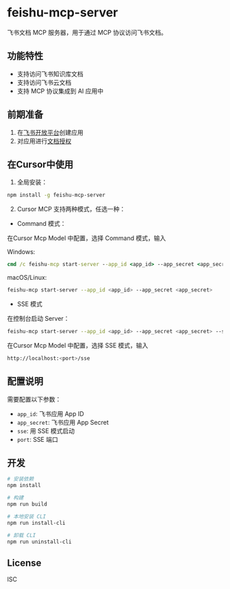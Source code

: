 # feishu-mcp-server

飞书文档 MCP 服务器，用于通过 MCP 协议访问飞书文档。

## 功能特性

- 支持访问飞书知识库文档
- 支持访问飞书云文档
- 支持 MCP 协议集成到 AI 应用中

## 前期准备

1. 在[飞书开放平台](https://open.feishu.cn/)创建应用
2. 对应用进行[文档授权](https://open.feishu.cn/document/uAjLw4CM/ugTN1YjL4UTN24CO1UjN/trouble-shooting/how-to-add-permissions-to-app)


## 在Cursor中使用

1. 全局安装：

```bash
npm install -g feishu-mcp-server
```

2. Cursor MCP 支持两种模式，任选一种：

- Command 模式：

在Cursor Mcp Model 中配置，选择 Command 模式，输入

Windows:
```cmd
cmd /c feishu-mcp start-server --app_id <app_id> --app_secret <app_secret>
```

macOS/Linux:
```bash
feishu-mcp start-server --app_id <app_id> --app_secret <app_secret>
```

- SSE 模式

在控制台启动 Server：
``` bash
feishu-mcp start-server --app_id <app_id> --app_secret <app_secret> --sse --port <port>
```

在Cursor Mcp Model 中配置，选择 SSE 模式，输入

``` bash
http://localhost:<port>/sse
```

## 配置说明

需要配置以下参数：

- `app_id`: 飞书应用 App ID
- `app_secret`: 飞书应用 App Secret
- `sse`: 用 SSE 模式启动
- `port`: SSE 端口

## 开发

```bash
# 安装依赖
npm install

# 构建
npm run build

# 本地安装 CLI
npm run install-cli

# 卸载 CLI
npm run uninstall-cli
```

## License

ISC
